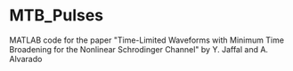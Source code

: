 # MTB_Pulses
MATLAB code for the paper "Time-Limited Waveforms with Minimum Time Broadening for the Nonlinear Schrodinger Channel" by Y. Jaffal and A. Alvarado
